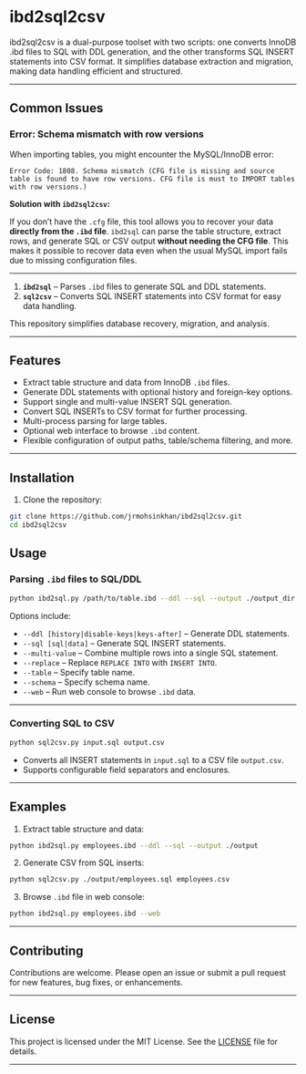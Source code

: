 # ibd2sql2csv
ibd2sql2csv is a dual-purpose toolset with two scripts: one converts InnoDB .ibd files to SQL with DDL generation, and the other transforms SQL INSERT statements into CSV format. It simplifies database extraction and migration, making data handling efficient and structured.

---

## Common Issues

### Error: Schema mismatch with row versions

When importing tables, you might encounter the MySQL/InnoDB error:

```
Error Code: 1808. Schema mismatch (CFG file is missing and source table is found to have row versions. CFG file is must to IMPORT tables with row versions.)
```

**Solution with `ibd2sql2csv`:**

If you don’t have the `.cfg` file, this tool allows you to recover your data **directly from the `.ibd` file**. `ibd2sql` can parse the table structure, extract rows, and generate SQL or CSV output **without needing the CFG file**. This makes it possible to recover data even when the usual MySQL import fails due to missing configuration files.

---

1. **`ibd2sql`** – Parses `.ibd` files to generate SQL and DDL statements.
2. **`sql2csv`** – Converts SQL INSERT statements into CSV format for easy data handling.

This repository simplifies database recovery, migration, and analysis.

---

## Features

* Extract table structure and data from InnoDB `.ibd` files.
* Generate DDL statements with optional history and foreign-key options.
* Support single and multi-value INSERT SQL generation.
* Convert SQL INSERTs to CSV format for further processing.
* Multi-process parsing for large tables.
* Optional web interface to browse `.ibd` content.
* Flexible configuration of output paths, table/schema filtering, and more.

---

## Installation

1. Clone the repository:

```bash
git clone https://github.com/jrmohsinkhan/ibd2sql2csv.git
cd ibd2sql2csv
```

## Usage

### Parsing `.ibd` files to SQL/DDL

```bash
python ibd2sql.py /path/to/table.ibd --ddl --sql --output ./output_dir
```

Options include:

* `--ddl [history|disable-keys|keys-after]` – Generate DDL statements.
* `--sql [sql|data]` – Generate SQL INSERT statements.
* `--multi-value` – Combine multiple rows into a single SQL statement.
* `--replace` – Replace `REPLACE INTO` with `INSERT INTO`.
* `--table` – Specify table name.
* `--schema` – Specify schema name.
* `--web` – Run web console to browse `.ibd` data.

---

### Converting SQL to CSV

```bash
python sql2csv.py input.sql output.csv
```

* Converts all INSERT statements in `input.sql` to a CSV file `output.csv`.
* Supports configurable field separators and enclosures.

---

## Examples

1. Extract table structure and data:

```bash
python ibd2sql.py employees.ibd --ddl --sql --output ./output
```

2. Generate CSV from SQL inserts:

```bash
python sql2csv.py ./output/employees.sql employees.csv
```

3. Browse `.ibd` file in web console:

```bash
python ibd2sql.py employees.ibd --web
```

---

## Contributing

Contributions are welcome. Please open an issue or submit a pull request for new features, bug fixes, or enhancements.

---

## License

This project is licensed under the MIT License. See the [LICENSE](LICENSE) file for details.

---


